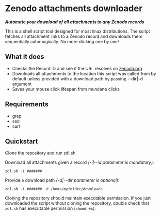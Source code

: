 # Zenodo attachments downloader
__*Automate your download of all attachments to any Zenodo records*__

This is a shell script tool designed for most linux distributions.
The script fetches all attachment links to a Zenodo record and downloads them sequentially automagically. No more clicking one by one!

## What it does

* Checks the Record ID and see if the URL resolves on [zenodo.org](https://zenodo.org)
* Downloads all attachments to the location this script was called from by default unless provided with a download path by passing --dir|-d argument 
* Saves your mouse click lifespan from mundane clicks

## Requirements

* grep
* sed
* curl

## Quickstart

Clone the repository and run zdl.sh.

Download all attachments given a record _(-i|--id parameter is mandatory)_:

`zdl.sh -i #######`

Provide a download path _(-d|--dir parameter is optional)_:

`zdl.sh -i ####### -d /home/myfolder/downloads`


Cloning the repository should maintain executable permission.
If you just downloaded the script without cloning the repository, double check that `zdl.sh` has executable permission (`chmod +x`).

